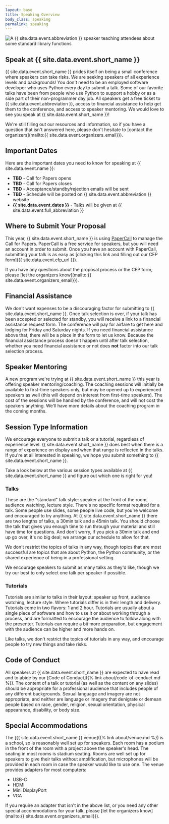 ```yaml
---
layout: base
title: Speaking Overview
body_class: speaking
permalink: speaking
---
```


<div class="speaking-hero">
  <img src="{{ site.baseurl }}/static/img/speaking.jpg" alt="A {{ site.data.event.abbreviation }} speaker teaching attendees about some standard library functions">
</div>

## Speak at {{ site.data.event.short_name }}

{{ site.data.event.short_name }} prides itself on being a small conference where speakers can take risks.
We are seeking speakers of all experience levels and backgrounds!
You don't need to be an employed software developer who uses Python every day to submit a talk.
Some of our favorite talks have been from people who use Python to support a hobby or as a side part of their non-programmer day job.
All speakers get a free ticket to {{ site.data.event.abbreviation }}, access to financial assistance to help get them to the conference, and access to speaker mentoring.
We would love to see you speak at {{ site.data.event.short_name }}!

We're still filling out our resources and information, so if you have a question that isn't answered here, please don't hesitate to [contact the organizers](mailto:{{ site.data.event.organizers_email}}).


## Important Dates

Here are the important dates you need to know for speaking at {{ site.data.event.name }}:

* **TBD** - Call for Papers opens
* **TBD** - Call for Papers closes
* **TBD** - Acceptance/standby/rejection emails will be sent
* **TBD** - Schedule will be posted on {{ site.data.event.abbreviation }} website
* **{{ site.data.event.dates }}** - Talks will be given at {{ site.data.event.full_abbreviation }}


## Where to Submit Your Proposal

This year, {{ site.data.event.short_name }} is using [PaperCall](https://www.papercall.io) to manage the Call for Papers.
PaperCall is a free service for speakers, but you will need an account in order to submit.
Once you have an account with PaperCall, submitting your talk is as easy as [clicking this link and filling out our CFP form]({{ site.data.event.cfp_url }}).

If you have any questions about the proposal process or the CFP form, please [let the organizers know](mailto:{{ site.data.event.organizers_email}}).


## Financial Assistance

We don't want expenses to be a discouraging factor for submitting to {{ site.data.event.short_name }}.
Once talk selection is over, if your talk has been accepted or selected for standby, you will receive a link to a financial assistance request form.
The conference will pay for airfare to get here and lodging for Friday and Saturday nights.
If you need financial assistance above that, there will be a place in the form to let us know.
Because the financial assistance process doesn't happen until after talk selection, whether you need financial assistance or not does **not** factor into our talk selection process.


## Speaker Mentoring

A new program we're trying at {{ site.data.event.short_name }} this year is offering speaker mentoring/coaching.
The coaching sessions will initially be available to first-time speakers only, but may be opened up to experienced speakers as well (this will depend on interest from first-time speakers).
The cost of the sessions will be handled by the conference, and will not cost the speakers anything.
We'll have more details about the coaching program in the coming months.


## Session Type Information

We encourage everyone to submit a talk or a tutorial, regardless of experience level.
{{ site.data.event.short_name }} does best when there is a range of experience on display and when that range is reflected in the talks.
If you're at all interested in speaking, we hope you submit something to {{ site.data.event.short_name }}.

Take a look below at the various session types available at {{ site.data.event.short_name }} and figure out which one is right for you!


### Talks

These are the "standard" talk style: speaker at the front of the room, audience watching, lecture style.
There's no specific format required for a talk.
Some people use slides, some people live code, but you're welcome and encouraged to try anything.
At {{ site.data.event.short_name }} there are two lengths of talks, a 30min talk and a 45min talk.
You should choose the talk that gives you enough time to run through your material and still have time for questions.
And don't worry, if you pick a 30min talk and end up go over, it's no big deal; we arrange our schedule to allow for that.

We don't restrict the topics of talks in any way, though topics that are most successful are topics that are about Python, the Python community, or the shared experience of being in a professional setting.

We encourage speakers to submit as many talks as they'd like, though we try our best to only select one talk per speaker if possible.


### Tutorials

Tutorials are similar to talks in their layout: speaker up front, audience watching, lecture style.
Where tutorials differ is in their length and delivery.
Tutorials come in two flavors: 1 and 2 hour.
Tutorials are usually about a single piece of software and how to use it or about working through a process, and are formatted to encourage the audience to follow along with the presenter.
Tutorials can require a bit more preparation, but engagement with the audience can be higher and more hands on.

Like talks, we don't restrict the topics of tutorials in any way, and encourage people to try new things and take risks.


## Code of Conduct

All speakers at {{ site.data.event.short_name }} are expected to have read and to abide by our [Code of Conduct]({% link about/code-of-conduct.md %}).
The content of a talk or tutorial (as well as the content on any slides) should be appropriate for a professional audience that includes people of any different backgrounds.
Sexual language and imagery are not appropriate, and neither are language or imagery that denigrate or demean people based on race, gender, religion, sexual orientation, physical appearance, disability, or body size.


## Special Accommodations


The [{{ site.data.event.short_name }} venue]({% link about/venue.md %}) is a school, so is reasonably well set up for speakers.
Each room has a podium in the front of the room with a project above the speaker's head.
The seating in most rooms is stadium seating.
Rooms are well set up for speakers to give their talks without amplification, but microphones will be provided in each room in case the speaker would like to use one.
The venue provides adapters for most computers:

* USB-C
* HDMI
* Mini DisplayPort
* VGA

If you require an adapter that isn't in the above list, or you need any other special accommodations for your talk, please [let the organizers know](mailto:{{ site.data.event.organizers_email}}).
